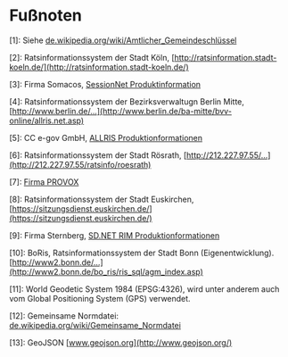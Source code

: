 Fußnoten
========

[1]: Siehe [de.wikipedia.org/wiki/Amtlicher_Gemeindeschlüssel](http://de.wikipedia.org/wiki/Amtlicher_Gemeindeschl%C3%BCssel)

[2]: Ratsinformationssystem der Stadt Köln, [http://ratsinformation.stadt-koeln.de/](http://ratsinformation.stadt-koeln.de/)

[3]: Firma Somacos, [SessionNet Produktinformation](http://www.somacos.de/de/sitzungsdienst/ratsinfo.html)

[4]: Ratsinformationssystem der Bezirksverwaltugn Berlin Mitte, [http://www.berlin.de/...](http://www.berlin.de/ba-mitte/bvv-online/allris.net.asp)

[5]: CC e-gov GmbH, [ALLRIS Produktionformationen](http://www.cc-egov.de/allris.htm)

[6]: Ratsinformationssystem der Stadt Rösrath, [http://212.227.97.55/...](http://212.227.97.55/ratsinfo/roesrath)

[7]: [Firma PROVOX](http://www.provox.de/)

[8]: Ratsinformationssystem der Stadt Euskirchen, [https://sitzungsdienst.euskirchen.de/](https://sitzungsdienst.euskirchen.de/)

[9]: Firma Sternberg, [SD.NET RIM Produktionformationen](http://www.sitzungsdienst.net/produkte/ratsinformationsmanagement)

[10]: BoRis, Ratsinformationssystem der Stadt Bonn (Eigenentwicklung). [http://www2.bonn.de/...](http://www2.bonn.de/bo_ris/ris_sql/agm_index.asp)

[11]: World Geodetic System 1984 (EPSG:4326), wird unter anderem auch vom Global Positioning System (GPS) verwendet.

[12]: Gemeinsame Normdatei: [de.wikipedia.org/wiki/Gemeinsame_Normdatei](http://de.wikipedia.org/wiki/Gemeinsame_Normdatei)

[13]: GeoJSON [www.geojson.org](http://www.geojson.org/)
